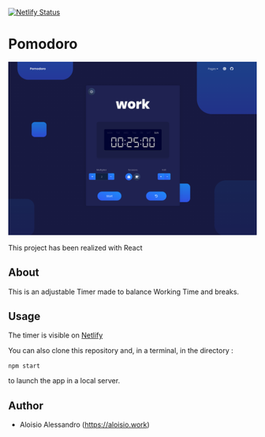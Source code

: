 [![Netlify Status](https://api.netlify.com/api/v1/badges/e8de62f5-8c0d-499c-9264-8f76d4e994a8/deploy-status)](https://app.netlify.com/sites/pomodoro-becode/deploys)

# Pomodoro

![Screenshot app](/screenshot.png)

This project has been realized with React

## About 

This is an adjustable Timer made to balance Working Time and breaks.

## Usage

The timer is visible on [Netlify](https://pomodoro-becode.netlify.com/)

You can also clone this repository and, in a terminal, in the directory : 

```
npm start
```

to launch the app in a local server.


## Author

* Aloisio Alessandro (https://aloisio.work)
